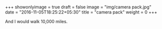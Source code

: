 +++
showonlyimage = true
draft = false
image = "img/camera pack.jpg"
date = "2016-11-05T18:25:22+05:30"
title = "camera pack"
weight = 0
+++

And I would walk 10,000 miles.

